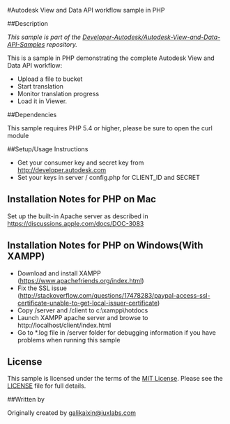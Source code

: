 #Autodesk View and Data API workflow sample in PHP

##Description

*This sample is part of the [Developer-Autodesk/Autodesk-View-and-Data-API-Samples](https://github.com/Developer-Autodesk/autodesk-view-and-data-api-samples) repository.*

This is a sample in PHP demonstrating the complete Autodesk View and Data API workflow:

* Upload a file to bucket
* Start translation
* Monitor translation progress
* Load it in Viewer. 

##Dependencies

This sample requires PHP 5.4 or higher, please be sure to open the curl module

##Setup/Usage Instructions

* Get your consumer key and secret key from http://developer.autodesk.com
* Set your keys in server / config.php for CLIENT_ID and SECRET

Installation Notes for PHP on Mac
---------------------------------
Set up the built-in Apache server as described in
https://discussions.apple.com/docs/DOC-3083


Installation Notes for PHP on Windows(With XAMPP)
---------------------------------

* Download and install XAMPP (https://www.apachefriends.org/index.html)
* Fix the SSL issue (http://stackoverflow.com/questions/17478283/paypal-access-ssl-certificate-unable-to-get-local-issuer-certificate)
* Copy /server and /client to c:\xampp\hotdocs
* Launch XAMPP apache server and browse to http://localhost/client/index.html
* Go to *.log file in /server folder for debugging information if you have problems when running this sample


## License

This sample is licensed under the terms of the [MIT License](http://opensource.org/licenses/MIT). Please see the [LICENSE](LICENSE) file for full details.

##Written by 

Originally created by galikaixin@iuxlabs.com

